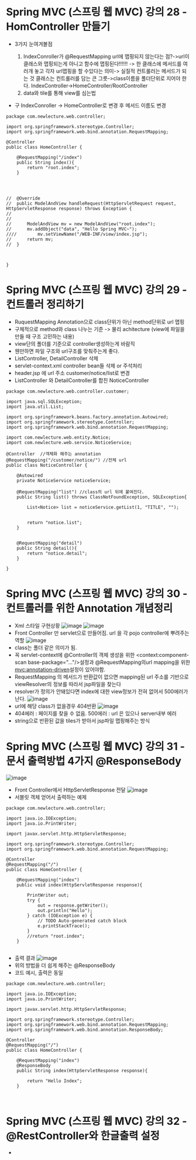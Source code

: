 # Spring MVC (스프링 웹 MVC) 강의 28 - HomController 만들기
* 3가지 눈여겨볼점
   1. IndexConroller가 @RequestMapping url에 맵핑되지 않는다는 점?->url이 클래스와 맵핑되는게 아니고 함수에 맵핑된다!!!!!! -> 한 클래스에 메서드를 여러개 놓고 각자 url맵핑을 할 수있다는 의미-> 실질적 컨트롤러는 메서드가 되는 것 클래스는 컨트롤러를 담는 큰 그릇->class이름을 폴더단위로 지어야 한다.  IndexController->HomeController/RootController
   2. data와 tile를 통해 view를 심는법

* 구 IndexConroller -> HomeController로 변경 후 메서드 이름도 변경
```
package com.newlecture.web.controller;

import org.springframework.stereotype.Controller;
import org.springframework.web.bind.annotation.RequestMapping;

@Controller
public class HomeController {
	
	@RequestMapping("/index")
	public String index(){
		return "root.index";
	}
	
	
	
	
//	@Override
//	public ModelAndView handleRequest(HttpServletRequest request, HttpServletResponse response) throws Exception {
//		
//		
//		ModelAndView mv = new ModelAndView("root.index");
//		mv.addObject("data", "Hello Spring MVC~");
////		mv.setViewName("/WEB-INF/view/index.jsp");
//		return mv;
//	}


	
}

```

# Spring MVC (스프링 웹 MVC) 강의 29 -컨트롤러 정리하기
* RuquestMapping Annotation으로 class단위가 아닌 method단위로 url 맵핑
* 구체적으로 method와 class 나누는 기준 -> 물리 achitecture (view에 파일을 만들 때 구조 고민하는 내용)
* view단의 폴더를 기준으로 controller생성하는게 바람직
* 웬만하면 파일 구조와 url구조를 맞춰주는게 좋다.
* ListController, DetailController 삭제
* servlet-context.xml controller bean들 삭제 or 주석처리
* header.jsp 에 url 주소 customer/notice/list로 변경
* ListController 와 DetailController를 합친 NoticeController
```
package com.newlecture.web.controller.customer;

import java.sql.SQLException;
import java.util.List;

import org.springframework.beans.factory.annotation.Autowired;
import org.springframework.stereotype.Controller;
import org.springframework.web.bind.annotation.RequestMapping;

import com.newlecture.web.entity.Notice;
import com.newlecture.web.service.NoticeService;

@Controller  //객체화 해주는 annotation
@RequestMapping("/customer/notice/") //전체 url
public class NoticeController {
	
	@Autowired
	private NoticeService noticeService;
	
	@RequestMapping("list") //class의 url 뒤에 붙여진다.
	public String list() throws ClassNotFoundException, SQLException{
		
		List<Notice> list = noticeService.getList(1, "TITLE", "");

		
		return "notice.list";
	}
	
	
	@RequestMapping("detail")
	public String detail(){
		return "notice.detail";
	}
	
}

```

# Spring MVC (스프링 웹 MVC) 강의 30 -컨트롤러를 위한 Annotation 개념정리
* Xml 스타일 구현상황
![image](https://user-images.githubusercontent.com/40667871/222891883-acfd3bae-79b6-444c-b35a-4c24af80457b.png)
![image](https://user-images.githubusercontent.com/40667871/222892217-4485d50a-f648-4515-93a5-c75309189388.png)
* Front Controller 만 servlet으로 만들어짐. url 을 각 pojo controller에 뿌려주는 역할
![image](https://user-images.githubusercontent.com/40667871/222892352-ff78372d-d96d-4226-b1ce-62942c2b3ad9.png)
* class는 폴더 같은 의미가 됨.
* 꼭 servlet-context에 @Controller의 객체 생성을 위한 <context:component-scan base-package="..."/>설정과 @RequestMapping의url mapping을 위한 <mvc:annotation-driven>설정이 있어야함.
* RequestMapping 의 메서드가 반환값이 없으면  mapping된 url 주소를 기반으로 viewResolver의 정보를 따라서 jsp파일을 찾는다
* resolver가 정의가 안돼있다면 index에 대한 view정보가 전혀 없어서 500에러가 난다.
![image](https://user-images.githubusercontent.com/40667871/222893504-59280fa4-c50f-448b-bf85-f6a5c85a8d17.png)
* url에 해당 class가 없을경우 404반환
![image](https://user-images.githubusercontent.com/40667871/222893546-54dc17ed-06c0-4380-92f1-fcd51918e40f.png)
* 404에러 : 페이지를 찾을 수 없음.  500에러 : url 은 있으나 server내부 에러
* string으로 반환된 값을 tiles가 받아서 jsp파일 맵핑해주는 방식

# Spring MVC (스프링 웹 MVC) 강의 31 - 문서 출력방법 4가지 @ResponseBody
![image](https://user-images.githubusercontent.com/40667871/222894564-401d1f1d-c0e7-493a-9fad-3a5ac4deed95.png)
* Front Controller에서 HttpServletResponse 전달
![image](https://user-images.githubusercontent.com/40667871/222894673-2777e241-3535-4a37-a1e9-ef9e644ffc82.png)
* 서블릿 객체 얻어서 출력하는 예제
```
package com.newlecture.web.controller;

import java.io.IOException;
import java.io.PrintWriter;

import javax.servlet.http.HttpServletResponse;

import org.springframework.stereotype.Controller;
import org.springframework.web.bind.annotation.RequestMapping;

@Controller
@RequestMapping("/")
public class HomeController {
	
	@RequestMapping("index")
	public void index(HttpServletResponse response){
		
		PrintWriter out;
		try {
			out = response.getWriter();
			out.println("Hello");
		} catch (IOException e) {
			// TODO Auto-generated catch block
			e.printStackTrace();
		}
		//return "root.index";
	}
	
```
* 출력 결과
![image](https://user-images.githubusercontent.com/40667871/222894791-621abbee-df6b-46a0-8339-90e1eeb57a67.png)
* 위의 방법을 더 쉽게 해주는 @ResponseBody
* 코드 예시, 출력은 동일
```
package com.newlecture.web.controller;

import java.io.IOException;
import java.io.PrintWriter;

import javax.servlet.http.HttpServletResponse;

import org.springframework.stereotype.Controller;
import org.springframework.web.bind.annotation.RequestMapping;
import org.springframework.web.bind.annotation.ResponseBody;

@Controller
@RequestMapping("/")
public class HomeController {
	
	@RequestMapping("index")
	@ResponseBody
	public String index(HttpServletResponse response){
		
		return "Hello Index";
	}
	
	
```

# Spring MVC (스프링 웹 MVC) 강의 32 - @RestController와 한글출력 설정
*  
